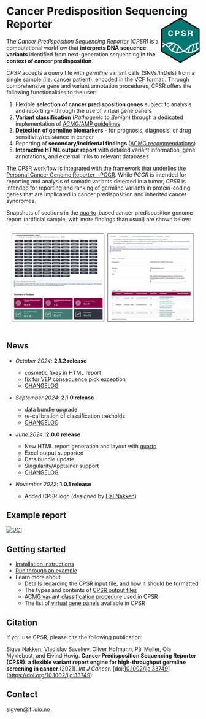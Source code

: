 # Cancer Predisposition Sequencing Reporter <a href="https://sigven.github.io/cpsr/"><img src="man/figures/logo.png" align="right" height="118" width="100"/></a>

The *Cancer Predisposition Sequencing Reporter (CPSR)* is a computational workflow that **interprets DNA sequence variants** identified from next-generation sequencing **in the context of cancer predisposition**. 

*CPSR* accepts a query file with _germline_ variant calls (SNVs/InDels) from a single sample (i.e. cancer patient), encoded in the [VCF format ](https://samtools.github.io/hts-specs/VCFv4.2.pdf). Through comprehensive gene and variant annotation procedures, CPSR offers the following functionalities to the user:

1)  Flexible **selection of cancer predisposition genes** subject to analysis and reporting - through the use of virtual gene panels
2)  **Variant classification** (*Pathogenic* to *Benign*) through a dedicated implementation of [ACMG/AMP guidelines](https://pubmed.ncbi.nlm.nih.gov/25741868/)
3)  **Detection of germline biomarkers** - for prognosis, diagnosis, or drug sensitivity/resistance in cancer
4)  Reporting of **secondary/incidental findings** ([ACMG recommendations](https://pubmed.ncbi.nlm.nih.gov/37347242/))
5)  **Interactive HTML output report** with detailed variant information, gene annotations, and external links to relevant databases

The CPSR workflow is integrated with the framework that underlies the [Personal Cancer Genome Reporter - PCGR](https://github.com/sigven/pcgr). While *PCGR* is intended for reporting and analysis of somatic variants detected in a tumor, *CPSR* is intended for reporting and ranking of germline variants in protein-coding genes that are implicated in cancer predisposition and inherited cancer syndromes.

Snapshots of sections in the [quarto](https://quarto.org)-based cancer predisposition genome report (artificial sample, with more findings than usual) are shown below:

![CPSR views](pkgdown/assets/img/cpsr_sc.png)

## News

*  *October 2024*: **2.1.2 release**
    -  cosmetic fixes in HTML report
    -  fix for VEP consequence pick exception
    -  [CHANGELOG](https://sigven.github.io/cpsr/articles/CHANGELOG.html)
    
*  *September 2024*: **2.1.0 release**
    -  data bundle upgrade
    -  re-calibration of classification tresholds
    -  [CHANGELOG](https://sigven.github.io/cpsr/articles/CHANGELOG.html)

*  *June 2024*: **2.0.0 release**
    -  New HTML report generation and layout with [quarto](https://quarto.org/)
    -  Excel output supported
    -  Data bundle update
    -  Singularity/Apptainer support
    -  [CHANGELOG](http://cpsr.readthedocs.io/en/latest/CHANGELOG.html)

*  *November 2022*: **1.0.1 release**
    -  Added CPSR logo (designed by [Hal Nakken](https://halvetica.net))

## Example report

[![DOI](https://zenodo.org/badge/DOI/10.5281/zenodo.13855978.svg)](https://doi.org/10.5281/zenodo.13855978)


## Getting started

-   [Installation instructions](https://sigven.github.io/cpsr/articles/installation.html)
-   [Run through an example](https://sigven.github.io/cpsr/articles/running.html#example-run)
-   Learn more about
    -   Details regarding the [CPSR input file](https://sigven.github.io/cpsr/articles/input.html), and how it should be formatted
    -   The types and contents of [CPSR output files](https://sigven.github.io/cpsr/articles/output.html)
    -   [ACMG variant classification procedure](https://sigven.github.io/cpsr/articles/variant_classification.html) used in CPSR
    -   The list of [virtual gene panels](https://sigven.github.io/cpsr/articles/virtual_panels.html) available in CPSR

## Citation

If you use CPSR, please cite the following publication:

Sigve Nakken, Vladislav Saveliev, Oliver Hofmann, Pål Møller, Ola Myklebost, and Eivind Hovig. **Cancer Predisposition Sequencing Reporter (CPSR): a flexible variant report engine for high-throughput germline screening in cancer** (2021). *Int J Cancer*. [doi:[10.1002/ijc.33749](doi:%5B10.1002/ijc.33749)](https://doi.org/10.1002/ijc.33749)

## Contact

[sigven\@ifi.uio.no](mailto:sigven@ifi.uio.no)

